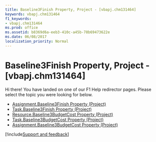```yaml
---
title: Baseline3Finish Property, Project - [vbapj.chm131464]
keywords: vbapj.chm131464
f1_keywords:
- vbapj.chm131464
ms.prod: office
ms.assetid: b8369d6a-eeb3-410c-a45b-78b69473622e
ms.date: 06/08/2017
localization_priority: Normal
---
```



# Baseline3Finish Property, Project - [vbapj.chm131464]

Hi there! You have landed on one of our F1 Help redirector pages. Please select the topic you were looking for below.

- [Assignment.Baseline3Finish Property (Project)](https://msdn.microsoft.com/library/a52d9f03-e7f0-b1a0-69bd-cc563162bb69%28Office.15%29.aspx)
- [Task.Baseline3Finish Property (Project)](https://msdn.microsoft.com/library/06e4f91a-f2fd-d7a2-2d00-b93054673f6f%28Office.15%29.aspx)
- [Resource.Baseline3BudgetCost Property (Project)](https://msdn.microsoft.com/library/9e3781f3-81d8-ca31-e35e-06740519a351%28Office.15%29.aspx)
- [Task.Baseline3BudgetCost Property (Project)](https://msdn.microsoft.com/library/abafed34-6b35-3436-5303-97ba138caf6d%28Office.15%29.aspx)
- [Assignment.Baseline3BudgetCost Property (Project)](https://msdn.microsoft.com/library/e55e4f8e-5e14-8e7a-67f9-d6e721d7b671%28Office.15%29.aspx)

[!include[Support and feedback](~/includes/feedback-boilerplate.md)]